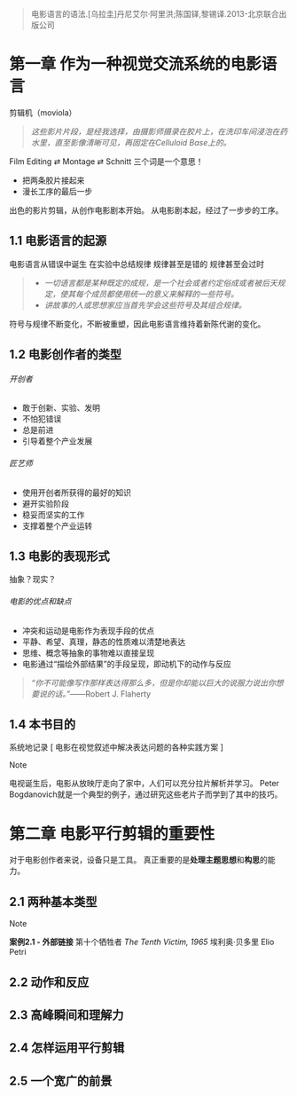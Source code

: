 >电影语言的语法.[乌拉圭]丹尼艾尔·阿里洪;陈国铎,黎锡译.2013-北京联合出版公司
# 第一章 作为一种视觉交流系统的电影语言

剪辑机（moviola）

>*这些影片片段，是经我选择，由摄影师摄录在胶片上，在洗印车间浸泡在药水里，直至影像清晰可见，再固定在Celluloid Base上的。*

Film Editing ⇄ Montage ⇄ Schnitt
三个词是一个意思！
- 把两条胶片接起来
- 漫长工序的最后一步

出色的影片剪辑，从创作电影剧本开始。
从电影剧本起，经过了一步步的工序。
## 1.1 电影语言的起源

电影语言从错误中诞生
在实验中总结规律
规律甚至是错的
规律甚至会过时

>- *一切语言都是某种既定的成规，是一个社会或者约定俗成或者被后天规定，使其每个成员都使用统一的意义来解释的一些符号。*
>- *讲故事的人或思想家应当首先学会这些符号及其组合规律。*

符号与规律不断变化，不断被重塑，因此电影语言维持着新陈代谢的变化。

## 1.2 电影创作者的类型

###### 开创者
- 敢于创新、实验、发明
- 不怕犯错误
- 总是前进
- 引导着整个产业发展
###### 匠艺师
- 使用开创者所获得的最好的知识
- 避开实验阶段
- 稳妥而坚实的工作
- 支撑着整个产业运转

## 1.3 电影的表现形式
抽象？现实？
###### 电影的优点和缺点
- 冲突和运动是电影作为表现手段的优点
- 平静、希望、真理，静态的性质难以清楚地表达
- 思维、概念等抽象的事物难以直接呈现
- 电影通过“描绘外部结果”的手段呈现，即动机下的动作与反应

>*“你不可能像写作那样表达得那么多，但是你却能以巨大的说服力说出你想要说的话。”*——Robert J. Flaherty


## 1.4 本书目的

系统地记录 [ 电影在视觉叙述中解决表达问题的各种实践方案 ]

> [!NOTE]
> 电视诞生后，电影从放映厅走向了家中，人们可以充分拉片解析并学习。
> Peter Bogdanovich就是一个典型的例子，通过研究这些老片子而学到了其中的技巧。

# 第二章 电影平行剪辑的重要性

对于电影创作者来说，设备只是工具。
真正重要的是**处理主题思想**和**构思**的能力。

## 2.1 两种基本类型

>[!NOTE]
>**案例2.1 - 外部链接**
>第十个牺牲者  *The Tenth Victim, 1965*
>埃利奥·贝多里  Elio Petri 

## 2.2 动作和反应

## 2.3 高峰瞬间和理解力

## 2.4 怎样运用平行剪辑

## 2.5 一个宽广的前景

